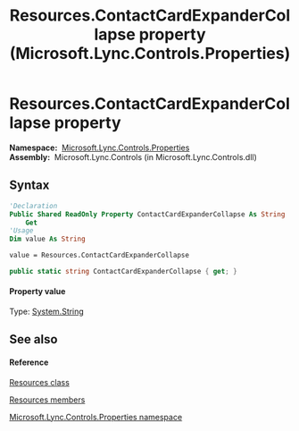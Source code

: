 ﻿---
title: Resources.ContactCardExpanderCollapse property  (Microsoft.Lync.Controls.Properties)
TOCTitle: 'ContactCardExpanderCollapse property '
ms:assetid: P:Microsoft.Lync.Controls.Properties.Resources.ContactCardExpanderCollapse_DI_3_UC_OCS14MrefLyncWPF
ms:mtpsurl: https://msdn.microsoft.com/en-us/library/microsoft.lync.controls.properties.resources.contactcardexpandercollapse_di_3_uc_ocs14mreflyncwpf(v=office.15)
ms:contentKeyID: 48597188
ms.date: 07/28/2014
mtps_version: v=office.15
f1_keywords:
- Microsoft.Lync.Controls.Properties.Resources.ContactCardExpanderCollapse
dev_langs:
- CSharp
- JScript
- VB
- other
---

# Resources.ContactCardExpanderCollapse property

**Namespace:**  [Microsoft.Lync.Controls.Properties](microsoft-lync-controls-properties-namespace_1.md)  
**Assembly:**  Microsoft.Lync.Controls (in Microsoft.Lync.Controls.dll)

## Syntax

``` vb
'Declaration
Public Shared ReadOnly Property ContactCardExpanderCollapse As String
    Get
'Usage
Dim value As String

value = Resources.ContactCardExpanderCollapse
```

``` csharp
public static string ContactCardExpanderCollapse { get; }
```

#### Property value

Type: [System.String](http://msdn2.microsoft.com/en-us/library/s1wwdcbf)  

## See also

#### Reference

[Resources class](resources-class-microsoft-lync-controls-properties_1.md)

[Resources members](resources-members-microsoft-lync-controls-properties_1.md)

[Microsoft.Lync.Controls.Properties namespace](microsoft-lync-controls-properties-namespace_1.md)

